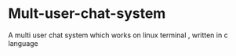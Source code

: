 # Mult-user-chat-system
A multi user chat system which works on linux terminal , written in c language
